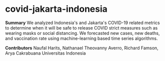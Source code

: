 # covid-jakarta-indonesia

**Summary**
We analyzed Indonesia's and Jakarta's COVID-19 related metrics to determine when it will be safe to release COVID strict measures such as wearing masks or social distancing. We forecasted new cases, new deaths, and vaccination rate using machine-learning based time series algorithms.

**Contributors**
Naufal Harits, Nathanael Theovanny Averro, Richard Famson, Arya Cakrabuana
Universitas Indonesia
